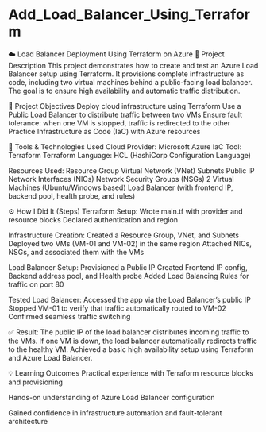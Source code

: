 # Add_Load_Balancer_Using_Terraform

☁️ Load Balancer Deployment Using Terraform on Azure
📌 Project Description
This project demonstrates how to create and test an Azure Load Balancer setup using Terraform. It provisions complete infrastructure as code, including two virtual machines behind a public-facing load balancer. The goal is to ensure high availability and automatic traffic distribution.

🎯 Project Objectives
Deploy cloud infrastructure using Terraform
Use a Public Load Balancer to distribute traffic between two VMs
Ensure fault tolerance: when one VM is stopped, traffic is redirected to the other
Practice Infrastructure as Code (IaC) with Azure resources

🧰 Tools & Technologies Used
Cloud Provider: Microsoft Azure
IaC Tool: Terraform
Terraform Language: HCL (HashiCorp Configuration Language)

Resources Used:
Resource Group
Virtual Network (VNet)
Subnets
Public IP
Network Interfaces (NICs)
Network Security Groups (NSGs)
2 Virtual Machines (Ubuntu/Windows based)
Load Balancer (with frontend IP, backend pool, health probe, and rules)

⚙️ How I Did It (Steps)
Terraform Setup:
Wrote main.tf with provider and resource blocks
Declared authentication and region

Infrastructure Creation:
Created a Resource Group, VNet, and Subnets
Deployed two VMs (VM-01 and VM-02) in the same region
Attached NICs, NSGs, and associated them with the VMs

Load Balancer Setup:
Provisioned a Public IP
Created Frontend IP config, Backend address pool, and Health probe
Added Load Balancing Rules for traffic on port 80

Tested Load Balancer:
Accessed the app via the Load Balancer’s public IP
Stopped VM-01 to verify that traffic automatically routed to VM-02
Confirmed seamless traffic switching

✅ Result:
The public IP of the load balancer distributes incoming traffic to the VMs.
If one VM is down, the load balancer automatically redirects traffic to the healthy VM.
Achieved a basic high availability setup using Terraform and Azure Load Balancer.

💡 Learning Outcomes
Practical experience with Terraform resource blocks and provisioning

Hands-on understanding of Azure Load Balancer configuration

Gained confidence in infrastructure automation and fault-tolerant architecture

